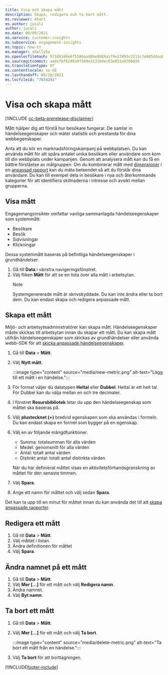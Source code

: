 ```yaml
---
title: Visa och skapa mått
description: Skapa, redigera och ta bort mått.
ms.reviewer: mhart
ms.author: jusali
author: jusali
ms.date: 06/09/2021
ms.service: customer-insights
ms.subservice: engagement-insights
ms.topic: how-to
ms.manager: shellyha
ms.openlocfilehash: 97189168e0f5586aad8be8089a1f9e27893c2115c7e805ddaab1efc00e11b860
ms.sourcegitcommit: aa0cfbf6240a9f560e3131bdec63e051a8786dd4
ms.translationtype: HT
ms.contentlocale: sv-SE
ms.lasthandoff: 08/10/2021
ms.locfileid: "7034291"
---
```

# <a name="view-and-create-metrics"></a>Visa och skapa mått

[!INCLUDE [cc-beta-prerelease-disclaimer](includes/cc-beta-prerelease-disclaimer.md)]

Mått hjälper dig att förstå hur besökare fungerar. De samlar in händelseegenskaper och mäter statistik och prestanda för dina webbegenskaper.  

Anta att du kör en marknadsföringskampanj på webbplatsen. Du kan använda mått för att spåra antalet unika besökare eller användare som kom till din webbplats under kampanjen. Genom att analysera mått kan du få en bättre förståelse av målgruppen. Om du kombinerar mått med [dimensioner](dimensions.md) i en [anpassad rapport](custom-reports.md) kan du mäta beteendet så att du förstår dina användare. Du kan till exempel dela in besökare i nya och återkommande kategorier för att identifiera skillnaderna i intresse och avsikt mellan grupperna.

## <a name="view-metrics"></a>Visa mått

Engagemangsinsikter omfattar vanliga sammanlagda händelseegenskaper som systemmått: 

- Besökare
- Besök
- Sidvisningar
- Klickningar

Dessa systemmått baseras på befintliga händelseegenskaper i grundhändelser.

1. Gå till **Data** i vänstra navigeringsfönstret. 
1. Välj fliken **Mått** för att se en lista över alla mått i arbetsytan. 
   > [!NOTE]
   > Systemgenererade mått är skrivskyddade. Du kan inte ändra eller ta bort dem. Du kan endast skapa och redigera anpassade mått.

## <a name="create-a-metric"></a>Skapa ett mått

Miljö- och arbetsyteadministratörer kan skapa mått. Händelseegenskaper måste skickas till arbetsytan innan du skapar ett mått. Du kan skapa mått utifrån händelseegenskaper som skickas av grundhändelser eller använda webb-SDK för att [skicka anpassade händelseegenskaper](advanced-SDK-implementation.md).

1. Gå till **Data** > **Mått**.
1. Välj **Nytt mått**.

   :::image type="content" source="media/new-metric.png" alt-text="Lägg till ett mått i en händelse.":::

1. För format väljer du datatypen **Heltal** eller **Dubbel**. Heltal är ett helt tal. För Dubbel kan du välja mellan en och tre decimaler.
1. I fönstret **Resursbibliotek** letar du upp den händelseegenskap som måttet ska baseras på.
1. Välj **plustecknet (+)** bredvid egenskapen som ska användas i formeln. Du kan endast skapa en formel som bygger på en egenskap. 
1. Välj en av följande mängdfunktioner. 

   - Summa: totalsumman för alla värden 
   - Medel: genomsnitt för alla värden
   - Antal: totalt antal värden
   - Distinkt antal: totalt antal distinkta värden

   När du har definierat måttet visas en aktivitetsförhandsgranskning av måttet för den senaste timmen.

1. Välj **Spara**. 
1. Ange ett namn för måttet och välj sedan **Spara**.

Det kan ta upp till en minut för måttet innan du kan använda det till att [skapa anpassade rapporter](custom-reports.md).

## <a name="edit-a-metric"></a>Redigera ett mått

1. Gå till **Data** > **Mått**.
1. Välj måttet i listan.
1. Ändra definitionen för måttet
1. Välj **Spara**.

## <a name="change-the-name-of-a-metric"></a>Ändra namnet på ett mått

1. Gå till **Data** > **Mått**.
1. Välj **Mer [...]** för ett mått och välj **Redigera namn**.
1. Ändra namnet. 
1. Välj **Byt namn**.

## <a name="delete-a-metric"></a>Ta bort ett mått

1. Gå till **Data** > **Mått**.
1. Välj **Mer [...]** för ett mått och välj **Ta bort**.

   :::image type="content" source="media/delete-metric.png" alt-text="Ta bort ett mått från en händelse.":::

1. Välj **Ta bort** för att borttagningen.

[!INCLUDE[footer-include](../includes/footer-banner.md)]
